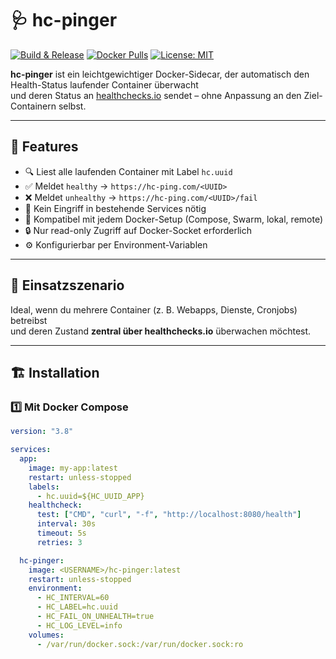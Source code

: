 # 🩺 hc-pinger

[![Build & Release](https://github.com/iNoels/hc-pinger/actions/workflows/release.yml/badge.svg)](https://github.com/iNoels/hc-pinger/actions/workflows/release.yml)
[![Docker Pulls](https://img.shields.io/docker/pulls/inoels/hc-pinger.svg)](https://hub.docker.com/r/inoels/hc-pinger)
[![License: MIT](https://img.shields.io/badge/license-MIT-blue.svg)](LICENSE)

**hc-pinger** ist ein leichtgewichtiger Docker-Sidecar, der automatisch den Health-Status laufender Container überwacht  
und deren Status an [healthchecks.io](https://healthchecks.io) sendet – ohne Anpassung an den Ziel-Containern selbst.

---

## 🚀 Features

- 🔍 Liest alle laufenden Container mit Label `hc.uuid`
- ✅ Meldet `healthy` → `https://hc-ping.com/<UUID>`
- ❌ Meldet `unhealthy` → `https://hc-ping.com/<UUID>/fail`
- 🧩 Kein Eingriff in bestehende Services nötig
- 🔄 Kompatibel mit jedem Docker-Setup (Compose, Swarm, lokal, remote)
- 🔒 Nur read-only Zugriff auf Docker-Socket erforderlich
- ⚙️ Konfigurierbar per Environment-Variablen

---

## 🧰 Einsatzszenario

Ideal, wenn du mehrere Container (z. B. Webapps, Dienste, Cronjobs) betreibst  
und deren Zustand **zentral über healthchecks.io** überwachen möchtest.

---

## 🏗️ Installation

### 1️⃣ Mit Docker Compose

```yaml
version: "3.8"

services:
  app:
    image: my-app:latest
    restart: unless-stopped
    labels:
      - hc.uuid=${HC_UUID_APP}
    healthcheck:
      test: ["CMD", "curl", "-f", "http://localhost:8080/health"]
      interval: 30s
      timeout: 5s
      retries: 3

  hc-pinger:
    image: <USERNAME>/hc-pinger:latest
    restart: unless-stopped
    environment:
      - HC_INTERVAL=60
      - HC_LABEL=hc.uuid
      - HC_FAIL_ON_UNHEALTH=true
      - HC_LOG_LEVEL=info
    volumes:
      - /var/run/docker.sock:/var/run/docker.sock:ro